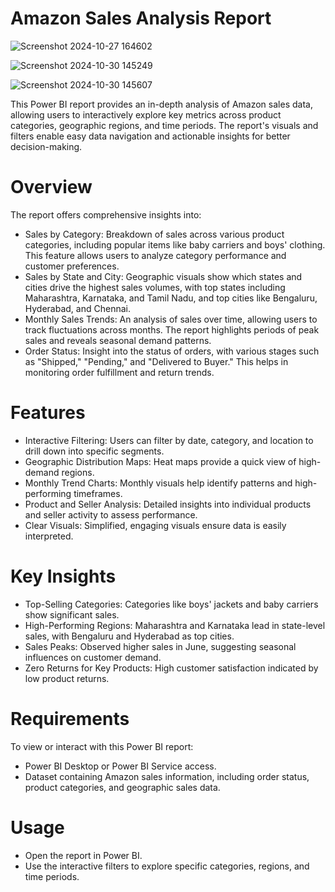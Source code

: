 # Amazon Sales Analysis Report

![Screenshot 2024-10-27 164602](https://github.com/user-attachments/assets/5ccfc073-0381-41f1-a2e5-473e4041c564)

![Screenshot 2024-10-30 145249](https://github.com/user-attachments/assets/8ca95feb-030e-4eb5-94cc-83eeff05f9e6)

![Screenshot 2024-10-30 145607](https://github.com/user-attachments/assets/71602dc8-dcee-4102-9d70-cfbeeebdb6d6)

This Power BI report provides an in-depth analysis of Amazon sales data, allowing users to interactively explore key metrics across product categories, geographic regions, and time periods. The report's visuals and filters enable easy data navigation and actionable insights for better decision-making.

# Overview

The report offers comprehensive insights into:

- Sales by Category: Breakdown of sales across various product categories, including popular items like baby carriers and boys' clothing. This feature allows users to analyze category performance and customer preferences.
- Sales by State and City: Geographic visuals show which states and cities drive the highest sales volumes, with top states including Maharashtra, Karnataka, and Tamil Nadu, and top cities like Bengaluru, Hyderabad, and Chennai.
- Monthly Sales Trends: An analysis of sales over time, allowing users to track fluctuations across months. The report highlights periods of peak sales and reveals seasonal demand patterns.
- Order Status: Insight into the status of orders, with various stages such as "Shipped," "Pending," and "Delivered to Buyer." This helps in monitoring order fulfillment and return trends.
  
# Features

- Interactive Filtering: Users can filter by date, category, and location to drill down into specific segments.
- Geographic Distribution Maps: Heat maps provide a quick view of high-demand regions.
- Monthly Trend Charts: Monthly visuals help identify patterns and high-performing timeframes.
- Product and Seller Analysis: Detailed insights into individual products and seller activity to assess performance.
- Clear Visuals: Simplified, engaging visuals ensure data is easily interpreted.
  
# Key Insights

- Top-Selling Categories: Categories like boys' jackets and baby carriers show significant sales.
- High-Performing Regions: Maharashtra and Karnataka lead in state-level sales, with Bengaluru and Hyderabad as top cities.
- Sales Peaks: Observed higher sales in June, suggesting seasonal influences on customer demand.
- Zero Returns for Key Products: High customer satisfaction indicated by low product returns.
  
# Requirements

To view or interact with this Power BI report:

- Power BI Desktop or Power BI Service access.
- Dataset containing Amazon sales information, including order status, product categories, and geographic sales data.
  
# Usage

- Open the report in Power BI.
- Use the interactive filters to explore specific categories, regions, and time periods.
